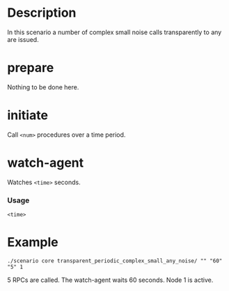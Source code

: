 # Description
In this scenario a number of complex small noise calls transparently to any are issued.

# prepare
Nothing to be done here.

# initiate
Call `<num>` procedures over a time period.

# watch-agent
Watches `<time>` seconds.

### Usage
```
<time>
```

# Example
```
./scenario core transparent_periodic_complex_small_any_noise/ "" "60" "5" 1
```

5 RPCs are called. The watch-agent waits 60 seconds. Node 1 is active.
